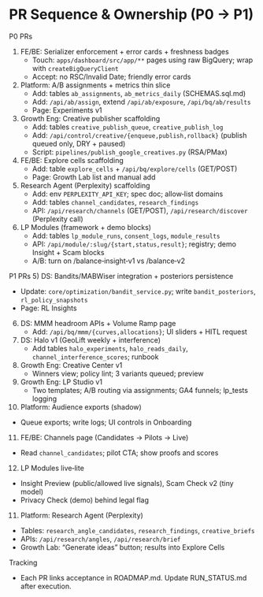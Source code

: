 # PR Sequence & Ownership (P0 → P1)

P0 PRs
1) FE/BE: Serializer enforcement + error cards + freshness badges
   - Touch: `apps/dashboard/src/app/**` pages using raw BigQuery; wrap with `createBigQueryClient`
   - Accept: no RSC/Invalid Date; friendly error cards
2) Platform: A/B assignments + metrics thin slice
   - Add: tables `ab_assignments`, `ab_metrics_daily` (SCHEMAS.sql.md)
   - Add: `/api/ab/assign`, extend `/api/ab/exposure`, `/api/bq/ab/results`
   - Page: Experiments v1
3) Growth Eng: Creative publisher scaffolding
   - Add: tables `creative_publish_queue`, `creative_publish_log`
   - Add: `/api/control/creative/{enqueue,publish,rollback}` (publish queued only, DRY + paused)
   - Script: `pipelines/publish_google_creatives.py` (RSA/PMax)
4) FE/BE: Explore cells scaffolding
   - Add: table `explore_cells` + `/api/bq/explore/cells` (GET/POST)
   - Page: Growth Lab list and manual add
5) Research Agent (Perplexity) scaffolding
   - Add: env `PERPLEXITY_API_KEY`; spec doc; allow‑list domains
   - Add: tables `channel_candidates`, `research_findings`
   - API: `/api/research/channels` (GET/POST), `/api/research/discover` (Perplexity call)
6) LP Modules (framework + demo blocks)
   - Add: tables `lp_module_runs`, `consent_logs`, `module_results`
   - API: `/api/module/:slug/{start,status,result}`; registry; demo Insight + Scam blocks
   - A/B: turn on /balance‑insight‑v1 vs /balance‑v2

P1 PRs
5) DS: Bandits/MABWiser integration + posteriors persistence
   - Update: `core/optimization/bandit_service.py`; write `bandit_posteriors`, `rl_policy_snapshots`
   - Page: RL Insights
6) DS: MMM headroom APIs + Volume Ramp page
   - Add: `/api/bq/mmm/{curves,allocations}`; UI sliders + HITL request
7) DS: Halo v1 (GeoLift weekly + interference)
   - Add tables `halo_experiments`, `halo_reads_daily`, `channel_interference_scores`; runbook
8) Growth Eng: Creative Center v1
   - Winners view; policy lint; 3 variants queued; preview
9) Growth Eng: LP Studio v1
   - Two templates; A/B routing via assignments; GA4 funnels; lp_tests logging
10) Platform: Audience exports (shadow)
   - Queue exports; write logs; UI controls in Onboarding
11) FE/BE: Channels page (Candidates → Pilots → Live)
   - Read `channel_candidates`; pilot CTA; show proofs and scores
12) LP Modules live‑lite
   - Insight Preview (public/allowed live signals), Scam Check v2 (tiny model)
   - Privacy Check (demo) behind legal flag

11) Platform: Research Agent (Perplexity)
   - Tables: `research_angle_candidates`, `research_findings`, `creative_briefs`
   - APIs: `/api/research/angles`, `/api/research/brief`
   - Growth Lab: “Generate ideas” button; results into Explore Cells

Tracking
- Each PR links acceptance in ROADMAP.md. Update RUN_STATUS.md after execution.
